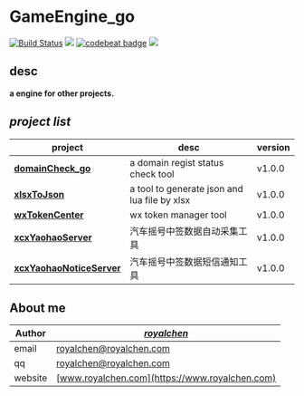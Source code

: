 GameEngine_go
=========

[![Build Status](https://travis-ci.org/coderguang/GameEngine_go.svg?branch=master)](https://travis-ci.org/coderguang/GameEngine_go)
![](https://img.shields.io/badge/language-golang-orange.svg)
[![codebeat badge](https://codebeat.co/badges/02773b19-c10d-4328-92db-1cd98b567934)](https://codebeat.co/projects/github-com-coderguang-gameengine_go-master)
[![](https://img.shields.io/badge/wp-@royalchen-blue.svg)](https://www.royalchen.com)


## desc
  **a engine for other projects.**


## _project  list_
**project** | **desc** | **version**
----------- | ----------- | ------------
**[domainCheck_go](https://github.com/coderguang/domainCheck_go)** | a domain regist status check tool | v1.0.0
**[xlsxToJson](https://github.com/coderguang/xlsxToJson)** | a tool to generate json and lua file by xlsx | v1.0.0
**[wxTokenCenter](https://github.com/coderguang/wxTokenCenter)** | wx token manager tool | v1.0.0
**[xcxYaohaoServer](https://github.com/coderguang/xcxYaohaoServer)** | 汽车摇号中签数据自动采集工具 | v1.0.0
**[xcxYaohaoNoticeServer](https://github.com/coderguang/xcxYaohaoNoticeServer)** | 汽车摇号中签数据短信通知工具 | v1.0.0

## About me

**Author** | _[royalchen](https://www.royalchen.com)_
---------- | -----------------
email  | royalchen@royalchen.com
qq  | royalchen@royalchen.com
website | [www.royalchen.com](https://www.royalchen.com)
